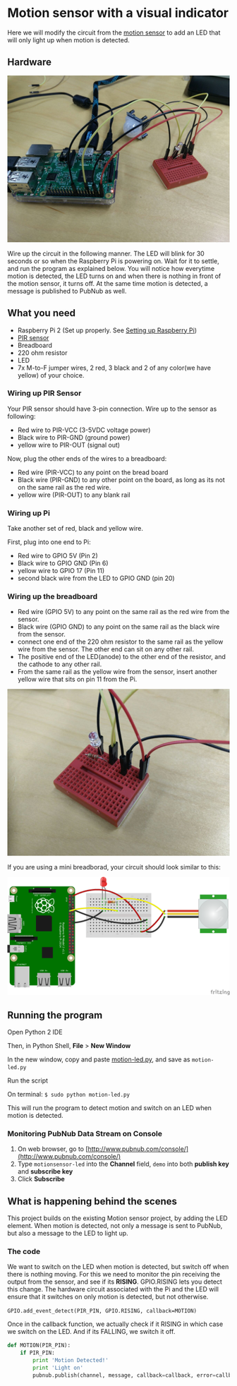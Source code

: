 # Motion sensor with a visual indicator

Here we will modify the circuit from the [motion sensor](../motion-sensor) to add an LED that will only light up when motion is detected. 

## Hardware

![image](../../images/PIR-LED/led.png)


Wire up the circuit in the following manner. The LED will blink for 30 seconds or so when the Raspberry Pi is powering on. Wait for it to settle, and run the program as explained below. You will notice how everytime motion is detected, the LED turns on and when there is nothing in front of the motion sensor, it turns off. At the same time motion is detected, a message is published to PubNub as well. 

## What you need 


- Raspberry Pi 2 (Set up properly. See [Setting up Raspberry Pi](../README.md))
- [PIR sensor](https://learn.adafruit.com/pir-passive-infrared-proximity-motion-sensor/overview)
- Breadboard
- 220 ohm resistor
- LED
- 7x M-to-F jumper wires, 2 red, 3 black and 2 of any color(we have yellow) of your choice.

### Wiring up PIR Sensor

Your PIR sensor should have 3-pin connection. 
Wire up to the sensor as following:

- Red wire to PIR-VCC (3-5VDC voltage power)
- Black wire to PIR-GND (ground power)
- yellow wire to PIR-OUT (signal out)

Now, plug the other ends of the wires to a breadboard:

- Red wire (PIR-VCC) to any point on the bread board
- Black wire (PIR-GND) to any other point on the board, as long as its not on the same rail as the red wire.
- yellow wire (PIR-OUT) to any blank rail 

### Wiring up Pi

Take another set of red, black and yellow wire.

First, plug into one end to Pi:

- Red wire to GPIO 5V (Pin 2)
- Black wire to GPIO GND (Pin 6)
- yellow wire to GPIO 17 (Pin 11)
- second black wire from the LED to GPIO GND (pin 20)

### Wiring up the breadboard

- Red wire (GPIO 5V) to any point on the same rail as the red wire from the sensor.
- Black wire (GPIO GND) to any point on the same rail as the black wire from the sensor.
- connect one end of the 220 ohm resistor to the same rail as the yellow wire from the sensor. The other end can sit on any other rail. 
- The positive end of the LED(anode) to the other end of the resistor, and the cathode to any other rail.
- From the same rail as the yellow wire from the sensor, insert another yellow wire that sits on pin 11 from the Pi.

![image](../../images/PIR-LED/breadboard.png)


If you are using a mini breadborad, your circuit should look similar to this:


![image](../../images/PIR-LED/fritzing-pir-led-mini.png)




## Running the program

Open Python 2 IDE

Then, in Python Shell,  **File** > **New Window**

In the new window, copy and paste [motion-led.py](https://github.com/pubnub/workshop-raspberrypi/blob/master/projects-python/motion-led/motion-led.py), and save as `motion-led.py`

Run the script

On terminal:
`$ sudo python motion-led.py`

This will run the program to detect motion and switch on an LED when motion is detected.

### Monitoring PubNub Data Stream on Console

1. On web browser, go to [http://www.pubnub.com/console/](http://www.pubnub.com/console/)
2. Type `motionsensor-led` into the **Channel** field, `demo` into both **publish key** and **subscribe key**
3. Click **Subscribe**



## What is happening behind the scenes

This project builds on the existing Motion sensor project, by adding the LED element. When motion is detected, not only a message is sent to PubNub, but also a message to the LED to light up. 

### The code 


We want to switch on the LED when motion is detected, but switch off when there is nothing moving. For this we need to monitor the pin receiving the output from the sensor, and see if its **RISING**. GPIO.RISING lets you detect this change. The hardware circuit associated with the Pi and the LED will ensure that it switches on only motion is detected, but not otherwise.

`GPIO.add_event_detect(PIR_PIN, GPIO.RISING, callback=MOTION)`

Once in the callback function, we actually check if it RISING in which case we switch on the LED. And if its FALLING, we switch it off. 

```python
def MOTION(PIR_PIN):
    if PIR_PIN:
        print 'Motion Detected!'
        print 'Light on'
        pubnub.publish(channel, message, callback=callback, error=callback)
```